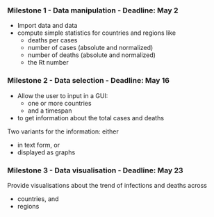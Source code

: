 ### Milestone 1 - Data manipulation - Deadline: May 2

* Import data and data 
* compute simple statistics for countries and regions like
  * deaths per cases
  * number of cases (absolute and normalized) 
  * number of deaths (absolute and normalized) 
  * the Rt number 

### Milestone 2 - Data selection - Deadline: May 16

* Allow the user to input in a GUI:
  * one or more countries
  * and a timespan
* to get information about the total cases and deaths

Two variants for the information: either
* in text form, or
* displayed as graphs

### Milestone 3 - Data visualisation - Deadline: May 23

Provide visualisations about the trend of infections and deaths across 
* countries, and
* regions
